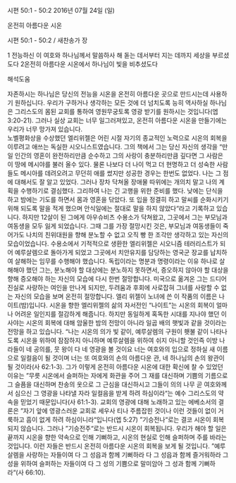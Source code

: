 시편 50:1 - 50:2 
2016년 07월 24일 (일)

온전히 아름다운 시온



시편 50:1 - 50:2 / 새찬송가  장


1 전능하신 이 여호와 하나님께서 말씀하사 해 돋는 데서부터 지는 데까지 세상을 부르셨도다 
2온전히 아름다운 시온에서 하나님이 빛을 비추셨도다

해석도움





자존하시는 하나님은 당신의 전능을 시온을 온전히 아름다운 곳으로 만드시는데 사용하기 원하십니다. 우리가 구하거나 생각하는 모든 것에 더 넘치도록 능히 역사하실 하나님은 그리스도의 몸된 교회를 통하여 영원무궁토록 영광 받기를 원하시는 것입니다(엡 3:20-21). 
그러나 실상 교회는 너무 일그러져있고, 온전히 아름다운 시온을 만들기에는 우리가 너무 망가져 있습니다.  
노벨평화상을 수상했던 엘리위젤은 어린 시절 자기의 종교적인 노력으로 시온의 회복을 이루려고 애쓰는 독실한 시오니스트였습니다. 그의 책에서 그는 당신 자신의 생각을 “만일 인간의 영혼이 완전하리만큼 순수하고 그의 사랑이 충분하리만큼 깊다면 그 사람은 이 땅에 메시야를 불러 올수 있다. 물론 나보다 더 나이 먹고 더 현명하고 더 성숙한 사람들도 메시아를 데려오려고 무던히 애를 썼지만 성공한 경우는 한번도 없었다. 나는 그 점에 대해서도 잘 알고 있었다. 그러나 장차 닥쳐올 장애물 따위에는 개의치 말고 나의 계획을 수행하기로 결심했다. 그리하여 나는 긴 고행을 위한 준비를 했다. 낮에는 단식을 하고 밤에는 기도를 하면서 몸과 영혼을 닦았다. 또 입을 정결히 하고 말씨를 순화시키기 위해 되도록 말을 적게 했으며 안식일에는 절대로 말을 하지 않았다“라고 기록하고 있습니다. 하지만 12살이 된 그에게 아우슈비츠 수용소가 닥쳐왔고, 그곳에서 그는 부모님과 여동생을 모두 잃게 되었습니다. 그때 그를 가장 절망시킨 것은, 부모님과 여동생들이 죽어가도 나치의 친위대원을 향해 분노할 수 없고 오직 빵 한 조각만 생각하고 있는 자신의 모습이었습니다. 수용소에서 기적적으로 생환한 엘리위젤은 시오니즘 테러리스트가 되어 예루살렘으로 돌아가게 되었고 그곳에서 치안유지를 담당하는 영국군 장교를 납치하여 살해하는 임무를 수행해야 했습니다. 독립이라는 명분과 명령이라는 이유 하나로 살해해야 했던 그는, 분노해야 할 대상에는 분노하지 못하면서, 증오하지 않아야 할 대상을 향해 증오해야 하는 자신의 모습에 다시 한번 절망합니다. 미국으로 옮겨온 그는 드디어 진실로 사랑하는 여인을 만나게 되지만, 두려움과 후회에 사로잡혀 그녀를 사랑할 수 없는 자신의 모습을 보며 온전히 절망합니다. 엘리 위젤이 노녀에 쓴 이 작품의 이름은 나이트(밤)입니다. 
시온을 향한 엘리위젤의 삶의 자서전인 “나이트”는 시온의 회복이 얼마나 어려운 일인지를 절감하게 해줍니다. 하지만 동일하게 혹독한 시대를 지나야 했던 이사야는 시온의 회복에 대해 암울한 밤의 전망이 아니라 일곱 배의 햇빛과 같을 것이라는 전망을 하고 있습니다. 
“나는 시온의 의가 빛 같이, 예루살렘의 구원이 횃불 같이 나타나도록 시온을 위하여 잠잠하지 아니하며 예루살렘을 위하여 쉬지 아니할 것인즉 이방 나라들이 네 공의를, 뭇 왕이 다 네 영광을 볼 것이요 너는 여호와의 입으로 정하실 새 이름으로 일컬음이 될 것이며 너는 또 여호와의 손의 아름다운 관, 네 하나님의 손의 왕관이 될 것이라(사 62:1-3). 그가 이렇게 온전히 아름다운 시온에 대한 확신에 찰 수 있었던 이유는 ”무릇 시온에서 슬퍼하는 자에게 화관을 주어 그 재를 대신하며 기쁨의 기름으로 그 슬픔을 대신하며 찬송의 옷으로 그 근심을 대신하시고 그들이 의의 나무 곧 여호와께서 심으신 그 영광을 나타낼 자라 일컬음을 받게 하려 하심이라“는 예수 그리스도의 약속을 믿었기 때문입니다(사 61:1-3). 
교회의 영광에 대해 노래하고 있는 에베소서의 결론은 ”자기 앞에 영광스러운 교회로 세우사 티나 주름잡힌 것이나 이런 것들이 없이 거룩하고 흠이 없게 하려 하심이니라“입니다(엡 5:27) 
”기승전나“로는 결코 시온이 회복되지 않습니다. 그러나 ”기승전주“로는 반드시 시온이 회복됩니다.  우리가 해야 할 일은 끝까지 시온을 향한 약속으로 인해 기뻐하고, 시온의 현실로 인해 슬퍼하며 주를 바라는 것입니다. 이런 자들은 반드시 온전히 아름다운 시온의 회복을 보게 될 것입니다. ”예루살렘을 사랑하는 자들이여 다 그 성읍과 함께 기뻐하라 다 그 성읍과 함께 즐거워하라 그 성을 위하여 슬퍼하는 자들이여 다 그 성의 기쁨으로 말미암아 그 성과 함께 기뻐하라“(사 66:10).